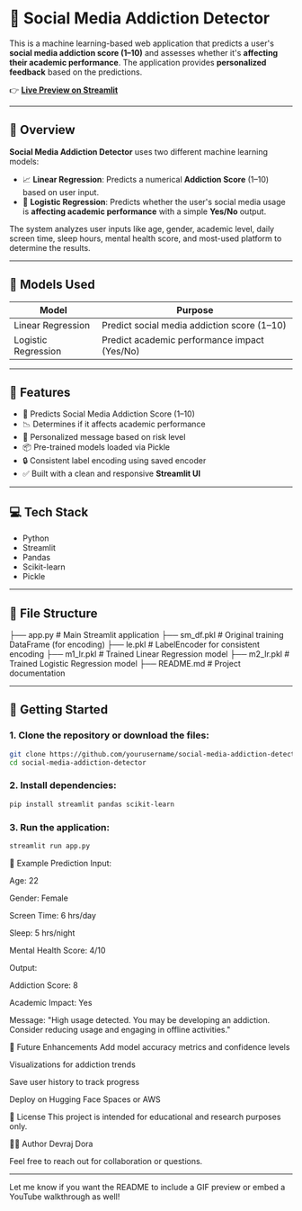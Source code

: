 # 📱 Social Media Addiction Detector

This is a machine learning-based web application that predicts a user's **social media addiction score (1–10)** and assesses whether it's **affecting their academic performance**. The application provides **personalized feedback** based on the predictions.

👉 **[Live Preview on Streamlit](https://devraaz-social-media-addiction-detector.streamlit.app/)**

---

## 📖 Overview

**Social Media Addiction Detector** uses two different machine learning models:

- 📈 **Linear Regression**: Predicts a numerical **Addiction Score** (1–10) based on user input.
- 🧠 **Logistic Regression**: Predicts whether the user's social media usage is **affecting academic performance** with a simple **Yes/No** output.

The system analyzes user inputs like age, gender, academic level, daily screen time, sleep hours, mental health score, and most-used platform to determine the results.

---

## 🧠 Models Used

| Model               | Purpose                                      |
| ------------------- | -------------------------------------------- |
| Linear Regression   | Predict social media addiction score (1–10)  |
| Logistic Regression | Predict academic performance impact (Yes/No) |

---

## 🌟 Features

- 🔢 Predicts Social Media Addiction Score (1–10)
- 📉 Determines if it affects academic performance
- 💬 Personalized message based on risk level
- 📦 Pre-trained models loaded via Pickle
- 🔒 Consistent label encoding using saved encoder
- ✅ Built with a clean and responsive **Streamlit UI**

---

## 💻 Tech Stack

- Python
- Streamlit
- Pandas
- Scikit-learn
- Pickle

---

## 📂 File Structure

├── app.py # Main Streamlit application
├── sm_df.pkl # Original training DataFrame (for encoding)
├── le.pkl # LabelEncoder for consistent encoding
├── m1_lr.pkl # Trained Linear Regression model
├── m2_lr.pkl # Trained Logistic Regression model
├── README.md # Project documentation

---

## 🚀 Getting Started

### 1. Clone the repository or download the files:

```bash
git clone https://github.com/yourusername/social-media-addiction-detector.git
cd social-media-addiction-detector
```

### 2. Install dependencies:

```bash
pip install streamlit pandas scikit-learn
```

### 3. Run the application:

```bash
streamlit run app.py
```

🧾 Example Prediction
Input:

Age: 22

Gender: Female

Screen Time: 6 hrs/day

Sleep: 5 hrs/night

Mental Health Score: 4/10

Output:

Addiction Score: 8

Academic Impact: Yes

Message: "High usage detected. You may be developing an addiction. Consider reducing usage and engaging in offline activities."

🔮 Future Enhancements
Add model accuracy metrics and confidence levels

Visualizations for addiction trends

Save user history to track progress

Deploy on Hugging Face Spaces or AWS

📜 License
This project is intended for educational and research purposes only.

👨‍💻 Author
Devraj Dora

Feel free to reach out for collaboration or questions.

---

Let me know if you want the README to include a GIF preview or embed a YouTube walkthrough as well!
